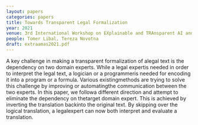 ```yaml
---
layout: papers
categories: papers
title: Towards Transparent Legal Formalization
year: 2021
venue: 3rd International Workshop on EXplainable and TRAnsparent AI and Multi-Agent Systems
people: Tomer Libal, Tereza Novotna
draft: extraamas2021.pdf
---
```

A key challenge in making a transparent formalization of alegal text is the dependency on two domain experts. While a legal expertis needed in order to interpret the legal text, a logician or a programmeris needed for encoding it into a program or a formula. Various existingmethods are trying to solve this challenge by improving or automatingthe  communication  between  the  two  experts.  In  this  paper,  we  followa  different  direction  and  attempt  to  eliminate  the  dependency  on  thetarget domain expert. This is achieved by inverting the translation backinto  the  original  text.  By  skipping  over  the  logical  translation,  a  legalexpert can now both interpret and evaluate a translation.
